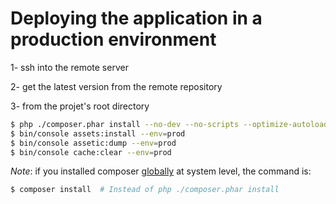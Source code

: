 # Deploying the application in a production environment

1- ssh into the remote server

2- get the latest version from the remote repository

3- from the projet's root directory
```sh
$ php ./composer.phar install --no-dev --no-scripts --optimize-autoloader
$ bin/console assets:install --env=prod
$ bin/console assetic:dump --env=prod
$ bin/console cache:clear --env=prod
```

*Note*: if you installed composer [globally](https://getcomposer.org/doc/00-intro.md#installation-linux-unix-macos) at system level, the command is:
```sh
$ composer install  # Instead of php ./composer.phar install
```